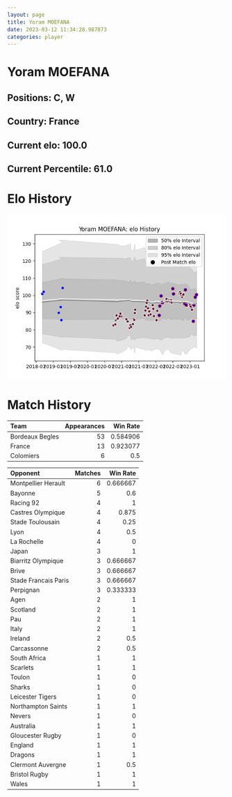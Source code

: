 ```yaml
---  
layout: page  
title: Yoram MOEFANA  
date: 2023-03-12 11:34:28.987073  
categories: player  
---
```

# Yoram MOEFANA

## Positions: C, W

## Country: France

## Current elo: 100.0

## Current Percentile: 61.0

# Elo History


![elo history](history_YoramMOEFANA.png)
# Match History


| Team            |   Appearances |   Win Rate |
|:----------------|--------------:|-----------:|
| Bordeaux Begles |            53 |   0.584906 |
| France          |            13 |   0.923077 |
| Colomiers       |             6 |   0.5      |

| Opponent             |   Matches |   Win Rate |
|:---------------------|----------:|-----------:|
| Montpellier Herault  |         6 |   0.666667 |
| Bayonne              |         5 |   0.6      |
| Racing 92            |         4 |   1        |
| Castres Olympique    |         4 |   0.875    |
| Stade Toulousain     |         4 |   0.25     |
| Lyon                 |         4 |   0.5      |
| La Rochelle          |         4 |   0        |
| Japan                |         3 |   1        |
| Biarritz Olympique   |         3 |   0.666667 |
| Brive                |         3 |   0.666667 |
| Stade Francais Paris |         3 |   0.666667 |
| Perpignan            |         3 |   0.333333 |
| Agen                 |         2 |   1        |
| Scotland             |         2 |   1        |
| Pau                  |         2 |   1        |
| Italy                |         2 |   1        |
| Ireland              |         2 |   0.5      |
| Carcassonne          |         2 |   0.5      |
| South Africa         |         1 |   1        |
| Scarlets             |         1 |   1        |
| Toulon               |         1 |   0        |
| Sharks               |         1 |   0        |
| Leicester Tigers     |         1 |   0        |
| Northampton Saints   |         1 |   1        |
| Nevers               |         1 |   0        |
| Australia            |         1 |   1        |
| Gloucester Rugby     |         1 |   0        |
| England              |         1 |   1        |
| Dragons              |         1 |   1        |
| Clermont Auvergne    |         1 |   0.5      |
| Bristol Rugby        |         1 |   1        |
| Wales                |         1 |   1        |